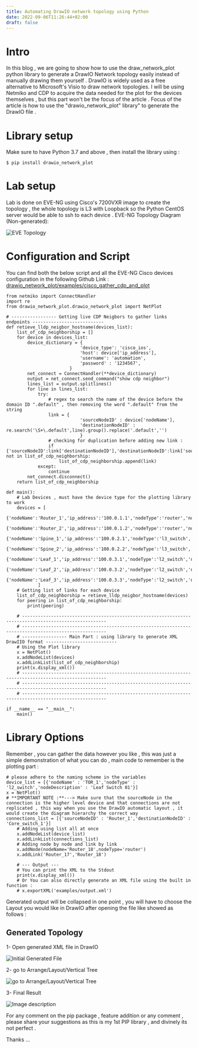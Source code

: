 ```yaml
---
title: Automating DrawIO network topology using Python
date: 2022-09-06T11:26:44+02:00
draft: false
---
```

# Intro
In this blog , we are going to show how to use the draw_network_plot python library to generate a DrawIO Network topology easily instead of manually drawing them yourself .
DrawIO is widely used as a free alternative to Microsoft's Visio to draw network topologies.
I will be using Netmiko and CDP to acquire the data needed for the plot for the devices themselves , but this part won't be the focus of the article .
Focus of the article is how to use the "drawio_network_plot" library" to generate the DrawIO file .

# Library setup
Make sure to have Python 3.7 and above , then install the library using : 

`$ pip install drawio_network_plot`
# Lab setup
Lab is done on EVE-NG using Cisco's 7200VXR image to create the topology , the whole topology is L3 with Loopback so the Python CentOS server would be able to ssh to each device .
EVE-NG Topology Diagram (Non-generated): 

![EVE Topology](drawio_1.png)

# Configuration and Script
You can find both the below script and all the EVE-NG Cisco devices configuration in the following Github Link : 
[drawio_network_plot/examples/cisco_gather_cdp_and_plot](https://github.com/amroashram/drawio_network_plot/tree/main/examples/cisco_gather_cdp_and_plot)

```
from netmiko import ConnectHandler
import re 
from drawio_network_plot.drawio_network_plot import NetPlot

# ----------------- Getting live CDP Neigbors to gather links endpoints ---------------------------
def retieve_lldp_neigbor_hostname(devices_list):
    list_of_cdp_neighborship = []
    for device in devices_list:
        device_dictionary = {
                            'device_type': 'cisco_ios',  
                            'host': device['ip_address'],
                            'username': 'automation',
                            'password' : '1234567',
                        }
        net_connect = ConnectHandler(**device_dictionary)
        output = net_connect.send_command("show cdp neighbor")
        lines_list = output.splitlines()
        for line in lines_list:
            try:
                # regex to search the name of the device before the domain ID ".default" , then removing the word ".default" from the string
                link = {
                            'sourceNodeID' : device['nodeName'],
                            'destinationNodeID' : re.search('\S+\.default',line).group().replace('.default','') 
                            }
                # checking for duplication before adding new link : 
                if {'sourceNodeID':link['destinationNodeID'],'destinationNodeID':link['sourceNodeID']} not in list_of_cdp_neighborship:
                    list_of_cdp_neighborship.append(link)
            except:
                continue
        net_connect.disconnect()
    return list_of_cdp_neighborship

def main():
    # Lab Devices , must have the device type for the plotting library to work 
    devices = [
            {'nodeName':'Router_1','ip_address':'100.0.1.1','nodeType':'router','nodeDescription':'NA'},
            {'nodeName':'Router_2','ip_address':'100.0.1.2','nodeType':'router','nodeDescription':'NA'},
            {'nodeName':'Spine_1','ip_address':'100.0.2.1','nodeType':'l3_switch','nodeDescription':'NA'},
            {'nodeName':'Spine_2','ip_address':'100.0.2.2','nodeType':'l3_switch','nodeDescription':'NA'},
            {'nodeName':'Leaf_1','ip_address':'100.0.3.1','nodeType':'l2_switch','nodeDescription':'NA'},
            {'nodeName':'Leaf_2','ip_address':'100.0.3.2','nodeType':'l2_switch','nodeDescription':'NA'},
            {'nodeName':'Leaf_3','ip_address':'100.0.3.3','nodeType':'l2_switch','nodeDescription':'NA'}
            ]
    # Getting list of links for each device
    list_of_cdp_neighborship = retieve_lldp_neigbor_hostname(devices)
    for peering in list_of_cdp_neighborship:
        print(peering)

    # ------------------------------------------------------------------------------------------------------
    # ------------------------------------------------------------------------------------------------------
    # ----------------- Main Part : using library to generate XML DrawIIO format ---------------------------
    # Using the Plot library 
    x = NetPlot()
    x.addNodeList(devices)
    x.addLinkList(list_of_cdp_neighborship)
    print(x.display_xml())
    # ------------------------------------------------------------------------------------------------------
    # ------------------------------------------------------------------------------------------------------
    # ------------------------------------------------------------------------------------------------------

if __name__ == "__main__":
    main()
```

# Library Options

Remember , you can gather the data however you like , this was just a simple demonstration of what you can do , main code to remember is the plotting part : 

```
# please adhere to the naming scheme in the variables 
device_list = [{'nodeName' : 'TOR_1','nodeType' : 'l2_switch','nodeDescription' : 'Leaf Switch 01'}]
x = NetPlot()
# **IMPORTANT NOTE :**---> Make sure that the sourceNode in the connection is the higher level device and that connections are not replicated , this way when you use the DrawIO automatic layout , it would create the diagram hierarchy the correct way 
connections_list = [{'sourceNodeID' : 'Router_1','destinationNodeID' : 'Core_switch_1'}]
    # Adding using list all at once
    x.addNodeList(device_list)
    x.addLinkList(connections_list)
    # Adding node by node and link by link
    x.addNode(nodeName='Router_18',nodeType='router')
    x.addLink('Router_17','Router_18')
    
    # --- Output ---
    # You can print the XML to the Stdout 
    print(x.display_xml())
    # Or You can also directly generate an XML file using the built in function :
    # x.exportXML('examples/output.xml')    
```

Generated output will be collapsed in one point , you will have to choose the Layout you would like in DrawIO after opening the file like showed as follows : 

## Generated Topology 
1- Open generated XML file in DrawIO 

![Initial Generated File](drawio_2.png)

2- go to Arrange/Layout/Vertical Tree

![go to Arrange/Layout/Vertical Tree](drawio_3.png)

3- Final Result

![Image description](drawio_4.png)


For any comment on the pip package , feature addition or any comment , please share your suggestions as this is my 1st PIP library , and divinely its not perfect .

Thanks ...




